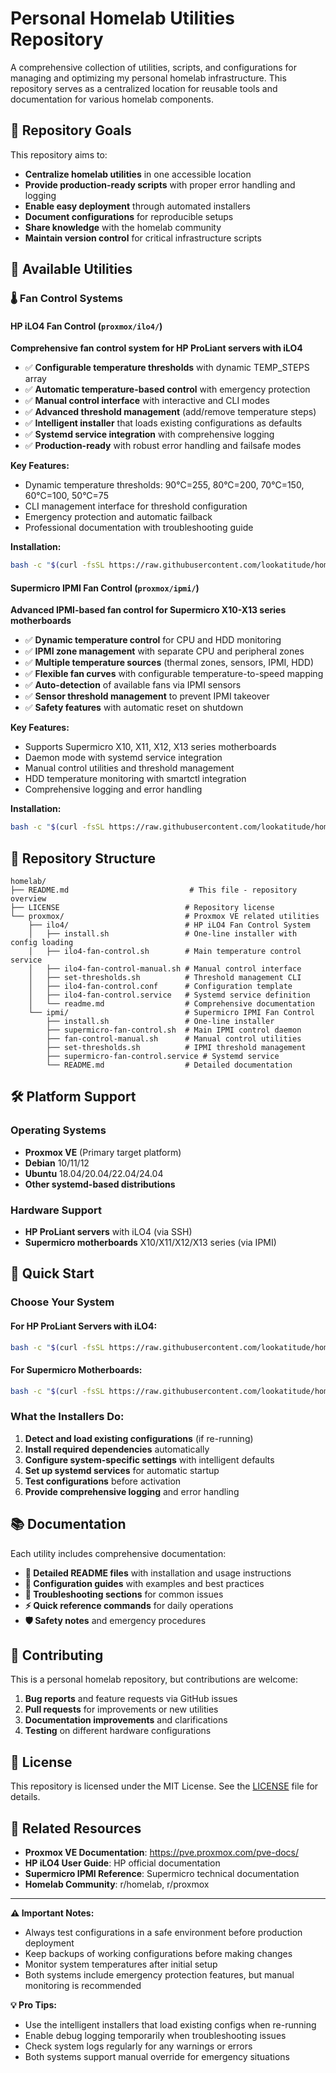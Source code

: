 # Personal Homelab Utilities Repository

A comprehensive collection of utilities, scripts, and configurations for managing and optimizing my personal homelab infrastructure. This repository serves as a centralized location for reusable tools and documentation for various homelab components.

## 🎯 Repository Goals

This repository aims to:
- **Centralize homelab utilities** in one accessible location
- **Provide production-ready scripts** with proper error handling and logging
- **Enable easy deployment** through automated installers
- **Document configurations** for reproducible setups
- **Share knowledge** with the homelab community
- **Maintain version control** for critical infrastructure scripts

## 🚀 Available Utilities

### 🌡️ Fan Control Systems

#### HP iLO4 Fan Control (`proxmox/ilo4/`)
**Comprehensive fan control system for HP ProLiant servers with iLO4**

- ✅ **Configurable temperature thresholds** with dynamic TEMP_STEPS array
- ✅ **Automatic temperature-based control** with emergency protection
- ✅ **Manual control interface** with interactive and CLI modes
- ✅ **Advanced threshold management** (add/remove temperature steps)
- ✅ **Intelligent installer** that loads existing configurations as defaults
- ✅ **Systemd service integration** with comprehensive logging
- ✅ **Production-ready** with robust error handling and failsafe modes

**Key Features:**
- Dynamic temperature thresholds: 90°C=255, 80°C=200, 70°C=150, 60°C=100, 50°C=75
- CLI management interface for threshold configuration
- Emergency protection and automatic failback
- Professional documentation with troubleshooting guide

**Installation:**
```bash
bash -c "$(curl -fsSL https://raw.githubusercontent.com/lookatitude/homelab/main/proxmox/ilo4/install.sh)"
```

#### Supermicro IPMI Fan Control (`proxmox/ipmi/`)
**Advanced IPMI-based fan control for Supermicro X10-X13 series motherboards**

- ✅ **Dynamic temperature control** for CPU and HDD monitoring
- ✅ **IPMI zone management** with separate CPU and peripheral zones
- ✅ **Multiple temperature sources** (thermal zones, sensors, IPMI, HDD)
- ✅ **Flexible fan curves** with configurable temperature-to-speed mapping
- ✅ **Auto-detection** of available fans via IPMI sensors
- ✅ **Sensor threshold management** to prevent IPMI takeover
- ✅ **Safety features** with automatic reset on shutdown

**Key Features:**
- Supports Supermicro X10, X11, X12, X13 series motherboards
- Daemon mode with systemd service integration
- Manual control utilities and threshold management
- HDD temperature monitoring with smartctl integration
- Comprehensive logging and error handling

**Installation:**
```bash
bash -c "$(curl -fsSL https://raw.githubusercontent.com/lookatitude/homelab/main/proxmox/ipmi/install.sh)"
```

## 📁 Repository Structure

```
homelab/
├── README.md                           # This file - repository overview
├── LICENSE                            # Repository license
└── proxmox/                           # Proxmox VE related utilities
    ├── ilo4/                          # HP iLO4 Fan Control System
    │   ├── install.sh                 # One-line installer with config loading
    │   ├── ilo4-fan-control.sh        # Main temperature control service
    │   ├── ilo4-fan-control-manual.sh # Manual control interface
    │   ├── set-thresholds.sh          # Threshold management CLI
    │   ├── ilo4-fan-control.conf      # Configuration template
    │   ├── ilo4-fan-control.service   # Systemd service definition
    │   └── readme.md                  # Comprehensive documentation
    └── ipmi/                          # Supermicro IPMI Fan Control
        ├── install.sh                 # One-line installer
        ├── supermicro-fan-control.sh  # Main IPMI control daemon
        ├── fan-control-manual.sh      # Manual control utilities
        ├── set-thresholds.sh          # IPMI threshold management
        ├── supermicro-fan-control.service # Systemd service
        └── README.md                  # Detailed documentation
```

## 🛠️ Platform Support

### Operating Systems
- **Proxmox VE** (Primary target platform)
- **Debian** 10/11/12
- **Ubuntu** 18.04/20.04/22.04/24.04
- **Other systemd-based distributions**

### Hardware Support
- **HP ProLiant servers** with iLO4 (via SSH)
- **Supermicro motherboards** X10/X11/X12/X13 series (via IPMI)

## 🚀 Quick Start

### Choose Your System

#### For HP ProLiant Servers with iLO4:
```bash
bash -c "$(curl -fsSL https://raw.githubusercontent.com/lookatitude/homelab/main/proxmox/ilo4/install.sh)"
```

#### For Supermicro Motherboards:
```bash
bash -c "$(curl -fsSL https://raw.githubusercontent.com/lookatitude/homelab/main/proxmox/ipmi/install.sh)"
```

### What the Installers Do:
1. **Detect and load existing configurations** (if re-running)
2. **Install required dependencies** automatically
3. **Configure system-specific settings** with intelligent defaults
4. **Set up systemd services** for automatic startup
5. **Test configurations** before activation
6. **Provide comprehensive logging** and error handling

## 📚 Documentation

Each utility includes comprehensive documentation:

- **📖 Detailed README files** with installation and usage instructions
- **🔧 Configuration guides** with examples and best practices
- **🚨 Troubleshooting sections** for common issues
- **⚡ Quick reference commands** for daily operations
- **🛡️ Safety notes** and emergency procedures

## 🤝 Contributing

This is a personal homelab repository, but contributions are welcome:

1. **Bug reports** and feature requests via GitHub issues
2. **Pull requests** for improvements or new utilities
3. **Documentation improvements** and clarifications
4. **Testing** on different hardware configurations

## 📜 License

This repository is licensed under the MIT License. See the [LICENSE](LICENSE) file for details.

## 🔗 Related Resources

- **Proxmox VE Documentation**: https://pve.proxmox.com/pve-docs/
- **HP iLO4 User Guide**: HP official documentation
- **Supermicro IPMI Reference**: Supermicro technical documentation
- **Homelab Community**: r/homelab, r/proxmox

---

**⚠️ Important Notes:**
- Always test configurations in a safe environment before production deployment
- Keep backups of working configurations before making changes
- Monitor system temperatures after initial setup
- Both systems include emergency protection features, but manual monitoring is recommended

**💡 Pro Tips:**
- Use the intelligent installers that load existing configs when re-running
- Enable debug logging temporarily when troubleshooting issues
- Check system logs regularly for any warnings or errors
- Both systems support manual override for emergency situations
